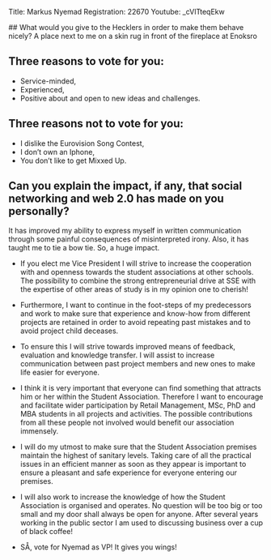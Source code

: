 Title: Markus Nyemad
Registration: 22670
Youtube: _cVlTteqEkw

<section class="well" markdown="1">
## What would you give to the Hecklers in order to make them behave nicely?
A place next to me on a skin rug in front of the fireplace at Enoksro

## Three reasons to vote for you:

* Service-minded,
* Experienced,
* Positive about and open to new ideas and challenges.

## Three reasons not to vote for you:

* I dislike the Eurovision Song Contest,
* I don’t own an Iphone,
* You don’t like to get Mixxed Up.

## Can you explain the impact, if any, that social networking and web 2.0 has made on you personally?
It has improved my ability to express myself in written communication through some painful consequences of misinterpreted irony. Also, it has taught me to tie a bow tie. So, a huge impact.
</section>

* If you elect me Vice President I will strive to increase the cooperation with and openness towards the student associations at other schools. The possibility to combine the strong entrepreneurial drive at SSE with the expertise of other areas of study is in my opinion one to cherish!

* Furthermore, I want to continue in the foot-steps of my predecessors and work to make sure that experience and know-how from different projects are retained in order to avoid repeating past mistakes and to avoid project child deceases.

* To ensure this I will strive towards improved means of feedback, evaluation and knowledge transfer. I will assist to increase communication between past project members and new ones to make life easier for everyone.

* I think it is very important that everyone can find something that attracts him or her within the Student Association. Therefore I want to encourage and facilitate wider participation by Retail Management, MSc, PhD and MBA students in all projects and activities. The possible contributions from all these people not involved would benefit our association immensely.

* I will do my utmost to make sure that the Student Association premises maintain the highest of sanitary levels. Taking care of all the practical issues in an efficient manner as soon as they appear is important to ensure a pleasant and safe experience for everyone entering our premises.

* I will also work to increase the knowledge of how the Student Association is organised and operates. No question will be too big or too small and my door shall always be open for anyone. After several years working in the public sector I am used to discussing business over a cup of black coffee!

* SÅ, vote for Nyemad as VP! It gives you wings!
